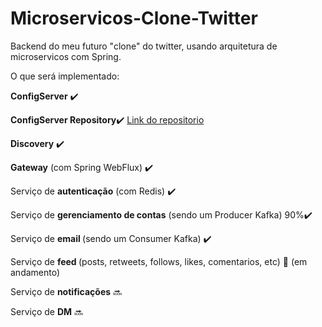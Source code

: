 # Microservicos-Clone-Twitter
Backend do meu futuro "clone" do twitter, usando arquitetura de microservicos com Spring.

O que será implementado:
<p><b>ConfigServer</b> ✔️</p> 
<p><b>ConfigServer Repository</b>✔️ <a href="https://github.com/vsouzx/Microservicos-Clone-Twitter-Repository"> Link do repositorio</a></p>
<p><b>Discovery</b> ✔️</p>
<p><b>Gateway</b> (com Spring WebFlux) ✔️</p>
<p>Serviço de <b>autenticação</b> (com Redis) ✔️</p>
<p>Serviço de <b>gerenciamento de contas</b> (sendo um Producer Kafka) 90%✔️</p>
<p>Serviço de <b>email </b>(sendo um Consumer Kafka) ✔️</p>
<p>Serviço de <b>feed </b>(posts, retweets, follows, likes, comentarios, etc) 🚧 (em andamento) </p>
<p>Serviço de <b>notificações</b> 🔜</p>
<p>Serviço de <b>DM</b> 🔜</p>

